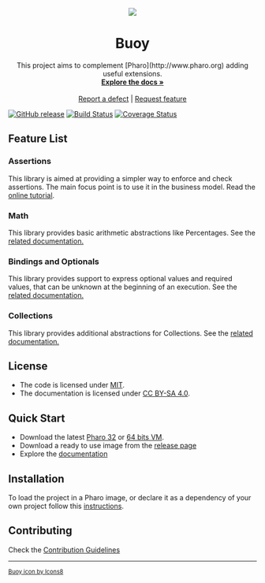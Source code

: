 <p align="center"><img src="https://img.icons8.com/color/128/000000/buoy.png">
 <h1 align="center">Buoy</h1>
  <p align="center">
    This project aims to complement [Pharo](http://www.pharo.org) adding useful extensions.
    <br>
    <a href="docs/"><strong>Explore the docs »</strong></a>
    <br>
    <br>
    <a href="https://github.com/ba-st/Buoy/issues/new?labels=Type%3A+Defect">Report a defect</a>
    |
    <a href="https://github.com/ba-st/Buoy/issues/new?labels=Type%3A+Feature">Request feature</a>
  </p>
</p>

[![GitHub release](https://img.shields.io/github/release/ba-st/Buoy.svg)](https://github.com/ba-st/Buoy/releases/latest)
[![Build Status](https://travis-ci.org/ba-st/Buoy.svg?branch=master)](https://travis-ci.org/ba-st/Buoy)
[![Coverage Status](https://coveralls.io/repos/github/ba-st/Buoy/badge.svg?branch=master)](https://coveralls.io/github/ba-st/Buoy?branch=master)

## Feature List

### Assertions

This library is aimed at providing a simpler way to enforce and check assertions. The main focus point is to use it in the business model. Read the [online tutorial](docs/Assertions.md).

### Math

This library provides basic arithmetic abstractions like Percentages. See the [related documentation.](docs/Math.md)

### Bindings and Optionals

This library provides support to express optional values and required values, that can be unknown at the beginning of an execution. See the [related documentation.](docs/BindingsAndOptionals.md)

### Collections

This library provides additional abstractions for Collections. See the [related documentation.](docs/Collections.md)

## License
- The code is licensed under [MIT](LICENSE).
- The documentation is licensed under [CC BY-SA 4.0](http://creativecommons.org/licenses/by-sa/4.0/).

## Quick Start

- Download the latest [Pharo 32](https://get.pharo.org/) or [64 bits VM](https://get.pharo.org/64/).
- Download a ready to use image from the [release page](https://github.com/ba-st/Buoy/releases/latest)
- Explore the [documentation](docs/)

## Installation

To load the project in a Pharo image, or declare it as a dependency of your own project follow this [instructions](docs/Installation.md).

## Contributing

Check the [Contribution Guidelines](CONTRIBUTING.md)

---
<small><a href="https://icons8.com/icon/20988/buoy">Buoy icon by Icons8</a></small>
